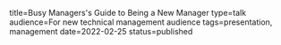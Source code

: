 title=Busy Managers's Guide to Being a New Manager
type=talk
audience=For new technical management audience
tags=presentation, management
date=2022-02-25
status=published
~~~~~~

    
